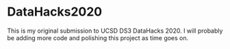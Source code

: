 # DataHacks2020

This is my original submission to UCSD DS3 DataHacks 2020. I will probably be adding more code and polishing this project as time goes on. 
